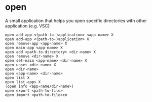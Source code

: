 # open

A small application that helps you open specific directories with other application (e.g. VSC)

```
open add-app <(path-to-)application> <app-name> X
open add-app <(path-to-)application> X
open remove-app <app-name> X
open main-app <app-name> X
open add <path-to-directory> <dir-name> X
open remove <dir-name> X
open set-main <app-name> <dir-name> X
open unset <dir-name> X
open <dir-name>
open <app-name> <dir-name>
open list X
open list-apps X
(open info <app-name/dir-name>)
open export <path-to-file>
open import <path-to-file>co
```